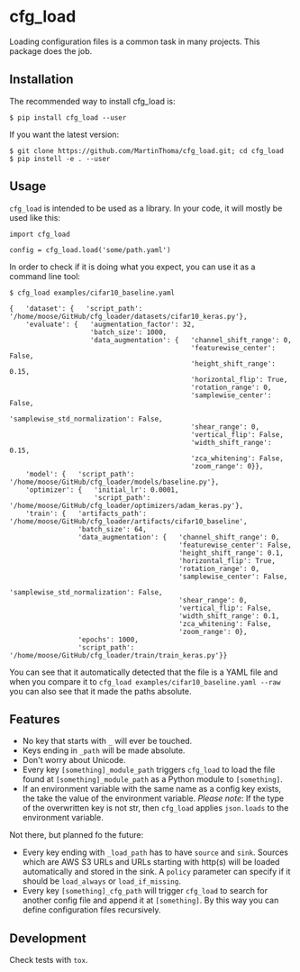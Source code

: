 # cfg_load

Loading configuration files is a common task in many projects. This package
does the job.


## Installation

The recommended way to install cfg_load is:

```
$ pip install cfg_load --user
```

If you want the latest version:

```
$ git clone https://github.com/MartinThoma/cfg_load.git; cd cfg_load
$ pip instell -e . --user
```


## Usage

`cfg_load` is intended to be used as a library. In your code, it will mostly
be used like this:

```
import cfg_load

config = cfg_load.load('some/path.yaml')
```

In order to check if it is doing what you expect, you can use it as a command
line tool:

```
$ cfg_load examples/cifar10_baseline.yaml

{   'dataset': {   'script_path': '/home/moose/GitHub/cfg_loader/datasets/cifar10_keras.py'},
    'evaluate': {   'augmentation_factor': 32,
                    'batch_size': 1000,
                    'data_augmentation': {   'channel_shift_range': 0,
                                             'featurewise_center': False,
                                             'height_shift_range': 0.15,
                                             'horizontal_flip': True,
                                             'rotation_range': 0,
                                             'samplewise_center': False,
                                             'samplewise_std_normalization': False,
                                             'shear_range': 0,
                                             'vertical_flip': False,
                                             'width_shift_range': 0.15,
                                             'zca_whitening': False,
                                             'zoom_range': 0}},
    'model': {   'script_path': '/home/moose/GitHub/cfg_loader/models/baseline.py'},
    'optimizer': {   'initial_lr': 0.0001,
                     'script_path': '/home/moose/GitHub/cfg_loader/optimizers/adam_keras.py'},
    'train': {   'artifacts_path': '/home/moose/GitHub/cfg_loader/artifacts/cifar10_baseline',
                 'batch_size': 64,
                 'data_augmentation': {   'channel_shift_range': 0,
                                          'featurewise_center': False,
                                          'height_shift_range': 0.1,
                                          'horizontal_flip': True,
                                          'rotation_range': 0,
                                          'samplewise_center': False,
                                          'samplewise_std_normalization': False,
                                          'shear_range': 0,
                                          'vertical_flip': False,
                                          'width_shift_range': 0.1,
                                          'zca_whitening': False,
                                          'zoom_range': 0},
                 'epochs': 1000,
                 'script_path': '/home/moose/GitHub/cfg_loader/train/train_keras.py'}}
```

You can see that it automatically detected that the file is a YAML file and
when you compare it to `cfg_load examples/cifar10_baseline.yaml --raw` you can
also see that it made the paths absolute.


## Features

* No key that starts with `_` will ever be touched.
* Keys ending in `_path` will be made absolute.
* Don't worry about Unicode.
* Every key `[something]_module_path` triggers `cfg_load` to load the
  file found at `[something]_module_path` as a Python module to `[something]`.
* If an environment variable with the same name as a config key exists, the
  take the value of the environment variable. *Please note*: If the type of
  the overwritten key is not str, then `cfg_load` applies `json.loads` to the
  environment variable.

Not there, but planned fo the future:

* Every key ending with `_load_path` has to have `source` and `sink`. Sources
  which are AWS S3 URLs and URLs starting with http(s) will be loaded
  automatically and stored in the sink. A `policy` parameter can specify if
  it should be `load_always` or `load_if_missing`.
* Every key `[something]_cfg_path` will trigger `cfg_load` to search for
  another config file and append it at `[something]`. By this way you can
  define configuration files recursively.


## Development

Check tests with `tox`.
